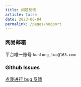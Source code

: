 ```yaml
---
title: 问题反馈
article: false
date: 2023-06-04
permalink: /pages/support
---
```


### 网易邮箱

平台唯一账号 `kunlong_luo@163.com`

### Github Issues

[点我进行 bug 反馈](https://github.com/ronnaces/ronna-screen/issues/new/choose)
